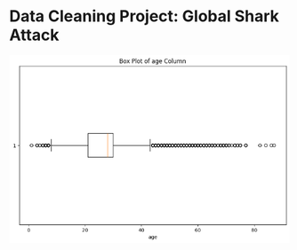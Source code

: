 # Data Cleaning Project: Global Shark Attack


![Age Box Plot](https://github.com/NGravereaux/data-cleaning-global-shark-attack/blob/main/viz/age_box_pot.png?raw=true "Title")

